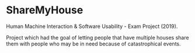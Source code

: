 # ShareMyHouse
Human Machine Interaction & Software Usability - Exam Project (2019).

Project which had the goal of letting people that have multiple houses share them with people who may be in need because of catastrophical events.
